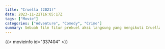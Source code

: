 ```yaml
---
title: "Cruella (2021)"
date: 2023-11-22T16:05:17Z
tags: ["Movie"]
categories: ["Adventure", "Comedy", "Crime"]
summary: Sebuah film fitur prekuel aksi langsung yang mengikuti Cruella de Vil muda.
---
```


<mux-player stream-type="on-demand"
src="https://kp3d-my.sharepoint.com/personal/ryoo_kp3d_onmicrosoft_com/_layouts/15/download.aspx?share=EZ1Vhdi-VMhHq5ZOqa-mJbwBHHXH22XnWNYdQIwHu5qwAg" prefer-playback="mse" controls>

</mux-player>


{{< movieinfo id="337404" >}}

<script src="https://cdn.jsdelivr.net/npm/@mux/mux-player"></script>

 <script type="application/ld+json ">
{
"@context": "https://schema.org/",
"@type": "VideoObject",
"name": "Cruella",
"contentUrl": "https://stream.mux.com/zD6ob01iaJktFMltGaRgpEbF8mzOlv302paJunsPOGZfE.m3u8",
"thumbnailUrl": "https://www.themoviedb.org/t/p/original/f8sYAxcM3zRwe4P8cnjKFidq3Jh.jpg?width=314&fit_mode=preserve&time=25",
"uploadDate": "2023-11-22T16:05:17Z",
}

</script>
